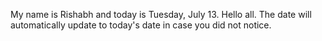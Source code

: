 My name is Rishabh and today is Tuesday, July 13. Hello all. The date will automatically update to today's date in case you did not notice.
